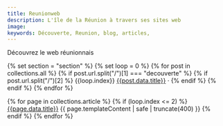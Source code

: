 ```yaml
---
title: Reunionweb
description: L'île de la Réunion à travers ses sites web
image:
keywords: Découverte, Reunion, blog, articles,
---
```


Découvrez le web réunionnais

{% set section = "section" %}
{% set loop = 0 %}
{% for post in collections.all %}
    {% if post.url.split("/")[1] === "decouverte" %}
      {% if post.url.split("/")[2] %}
{{loop.index}} [{{post.data.title}}]({{post.url}}) ·
      {% endif %}
    {% endif %}
{% endfor %}

{% for page in collections.article %}
  {% if (loop.index <= 2) %}
[{{page.data.title}}]({{page.url}})
{{ page.templateContent | safe | truncate(400) }}
  {% endif %}
{% endfor %}

